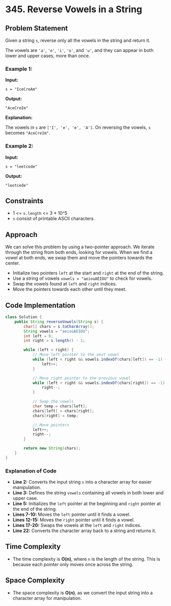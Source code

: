 # 345. Reverse Vowels in a String

## Problem Statement

Given a string `s`, reverse only all the vowels in the string and return it. 

The vowels are `'a'`, `'e'`, `'i'`, `'o'`, and `'u'`, and they can appear in both lower and upper cases, more than once.

### Example 1:

**Input:**

```text
s = "IceCreAm"
```

**Output:**

```text
"AceCreIm"
```

**Explanation:**

The vowels in `s` are `['I', 'e', 'e', 'A']`. On reversing the vowels, `s` becomes `"AceCreIm"`.

### Example 2:

**Input:**

```text
s = "leetcode"
```

**Output:**

```text
"leotcede"
```

## Constraints

- 1 <= `s.length` <= 3 * 10^5
- `s` consist of printable ASCII characters.

## Approach

We can solve this problem by using a two-pointer approach. We iterate through the string from both ends, looking for vowels. When we find a vowel at both ends, we swap them and move the pointers towards the center.

- Initialize two pointers `left` at the start and `right` at the end of the string.
- Use a string of vowels `vowels = "aeiouAEIOU"` to check for vowels.
- Swap the vowels found at `left` and `right` indices.
- Move the pointers towards each other until they meet.

## Code Implementation

```java
class Solution {
    public String reverseVowels(String s) {
        char[] chars = s.toCharArray();
        String vowels = "aeiouAEIOU";
        int left = 0;
        int right = s.length() - 1;

        while (left < right) {
            // Move left pointer to the next vowel
            while (left < right && vowels.indexOf(chars[left]) == -1) {
                left++;
            }

            // Move right pointer to the previous vowel
            while (left < right && vowels.indexOf(chars[right]) == -1) {
                right--;
            }

            // Swap the vowels
            char temp = chars[left];
            chars[left] = chars[right];
            chars[right] = temp;

            // Move pointers
            left++;
            right--;
        }

        return new String(chars);
    }
}
```

### Explanation of Code

- **Line 2:** Converts the input string `s` into a character array for easier manipulation.
- **Line 3:** Defines the string `vowels` containing all vowels in both lower and upper case.
- **Line 5:** Initializes the `left` pointer at the beginning and `right` pointer at the end of the string.
- **Lines 7-10:** Moves the `left` pointer until it finds a vowel.
- **Lines 12-15:** Moves the `right` pointer until it finds a vowel.
- **Lines 17-20:** Swaps the vowels at the `left` and `right` indices.
- **Line 22:** Converts the character array back to a string and returns it.

## Time Complexity

- The time complexity is **O(n)**, where `n` is the length of the string. This is because each pointer only moves once across the string.

## Space Complexity

- The space complexity is **O(n)**, as we convert the input string into a character array for manipulation.
